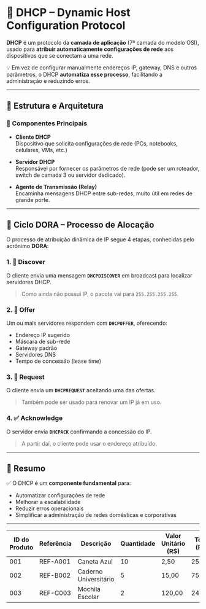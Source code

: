 # 📡 DHCP – Dynamic Host Configuration Protocol

**DHCP** é um protocolo da **camada de aplicação** (7ª camada do modelo OSI), usado para **atribuir automaticamente configurações de rede** aos dispositivos que se conectam a uma rede.

💡 Em vez de configurar manualmente endereços IP, gateway, DNS e outros parâmetros, o DHCP **automatiza esse processo**, facilitando a administração e reduzindo erros.

---

## 🧱 Estrutura e Arquitetura

### 🔧 Componentes Principais

- **Cliente DHCP**  
  Dispositivo que solicita configurações de rede (PCs, notebooks, celulares, VMs, etc.)

- **Servidor DHCP**  
  Responsável por fornecer os parâmetros de rede (pode ser um roteador, switch de camada 3 ou servidor dedicado).

- **Agente de Transmissão (Relay)**  
  Encaminha mensagens DHCP entre sub-redes, muito útil em redes de grande porte.

---

## 🔄 Ciclo DORA – Processo de Alocação

O processo de atribuição dinâmica de IP segue 4 etapas, conhecidas pelo acrônimo **DORA**:

### 1. 📢 Discover
O cliente envia uma mensagem **`DHCPDISCOVER`** em broadcast para localizar servidores DHCP.  
> Como ainda não possui IP, o pacote vai para `255.255.255.255`.

### 2. 🎁 Offer
Um ou mais servidores respondem com **`DHCPOFFER`**, oferecendo:
- Endereço IP sugerido
- Máscara de sub-rede
- Gateway padrão
- Servidores DNS
- Tempo de concessão (lease time)

### 3. 📩 Request
O cliente envia um **`DHCPREQUEST`** aceitando uma das ofertas.  
> Também pode ser usado para renovar um IP já em uso.

### 4. ✅ Acknowledge
O servidor envia **`DHCPACK`** confirmando a concessão do IP.  
> A partir daí, o cliente pode usar o endereço atribuído.

---

## 📌 Resumo

✅ O DHCP é um **componente fundamental** para:

- Automatizar configurações de rede
- Melhorar a escalabilidade
- Reduzir erros operacionais
- Simplificar a administração de redes domésticas e corporativas

---

| ID do Produto | Referência | Descrição             | Quantidade | Valor Unitário (R\$) | Total (R\$) |
| ------------- | ---------- | --------------------- | ---------- | -------------------- | ----------- |
| 001           | REF-A001   | Caneta Azul           | 10         | 2,50                 | 25,00       |
| 002           | REF-B002   | Caderno Universitário | 5          | 15,00                | 75,00       |
| 003           | REF-C003   | Mochila Escolar       | 2          | 120,00               | 240,00      |
